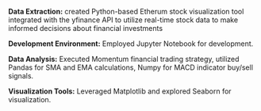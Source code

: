 
**Data Extraction:** created Python-based Etherum stock visualization tool integrated with the yfinance API to utilize real-time stock data to make informed decisions about financial  investments

**Development Environment:** Employed Jupyter Notebook for development.

**Data Analysis:** Executed Momentum financial trading strategy, utilized Pandas for SMA and EMA calculations, Numpy for MACD indicator buy/sell signals.

**Visualization Tools:** Leveraged Matplotlib and explored Seaborn for visualization.
